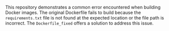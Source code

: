This repository demonstrates a common error encountered when building Docker images. The original Dockerfile fails to build because the `requirements.txt` file is not found at the expected location or the file path is incorrect. The `Dockerfile_fixed` offers a solution to address this issue.